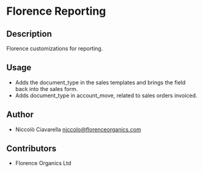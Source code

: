Florence Reporting
==================

Description
-----------
Florence customizations for reporting.

Usage
-----

* Adds the document_type in the sales templates and brings the field back into the sales form.
* Adds document_type in account_move, related to sales orders invoiced.

Author
------

* Niccolò Ciavarella <niccolo@florenceorganics.com>

Contributors
------------

* Florence Organics Ltd
